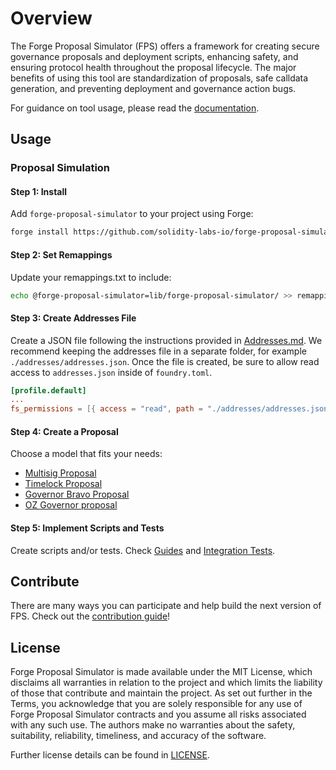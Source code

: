 # Overview

The Forge Proposal Simulator (FPS) offers a framework for creating secure governance proposals and deployment scripts, enhancing safety, and ensuring protocol health throughout the proposal lifecycle. The major benefits of using this tool are standardization of proposals, safe calldata generation, and preventing deployment and governance action bugs.

For guidance on tool usage, please read the [documentation](https://solidity-labs.gitbook.io/forge-proposal-simulator/).

## Usage

### Proposal Simulation

#### Step 1: Install

Add `forge-proposal-simulator` to your project using Forge:

```sh
forge install https://github.com/solidity-labs-io/forge-proposal-simulator.git
```

#### Step 2: Set Remappings

Update your remappings.txt to include:

```sh
echo @forge-proposal-simulator=lib/forge-proposal-simulator/ >> remappings.txt
```

#### Step 3: Create Addresses File

Create a JSON file following the instructions provided in
[Addresses.md](docs/overview/architecture/addresses.md). We recommend keeping the
addresses file in a separate folder, for example `./addresses/addresses.json`.
Once the file is created, be sure to allow read access to `addresses.json` inside of `foundry.toml`.

```toml
[profile.default]
...
fs_permissions = [{ access = "read", path = "./addresses/addresses.json"}]
```

#### Step 4: Create a Proposal

Choose a model that fits your needs:

-   [Multisig Proposal](docs/guides/multisig-proposal.md)
-   [Timelock Proposal](docs/guides/timelock-proposal.md)
-   [Governor Bravo Proposal](docs/guides/governor-bravo-proposal.md)
-   [OZ Governor proposal](docs/guides/oz-governor-proposal.md)

#### Step 5: Implement Scripts and Tests

Create scripts and/or tests. Check [Guides](docs/guides/multisig-proposal.md) and [Integration Tests](docs/testing/integration-tests.md).

## Contribute

There are many ways you can participate and help build the next version of FPS. Check out the [contribution guide](CONTRIBUTING.md)!

## License

Forge Proposal Simulator is made available under the MIT License, which disclaims all warranties in relation to the project and which limits the liability of those that contribute and maintain the project. As set out further in the Terms, you acknowledge that you are solely responsible for any use of Forge Proposal Simulator contracts and you assume all risks associated with any such use. The authors make no warranties about the safety, suitability, reliability, timeliness, and accuracy of the software.

Further license details can be found in [LICENSE](LICENSE).
